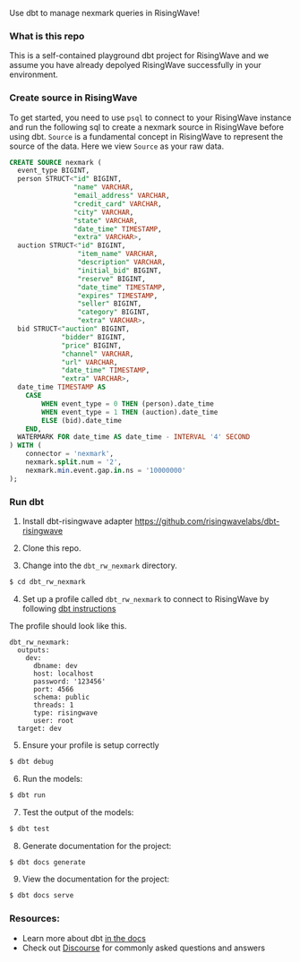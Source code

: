 Use dbt to manage nexmark queries in RisingWave!

### What is this repo

This is a self-contained playground dbt project for RisingWave and we assume you have already depolyed RisingWave successfully in your environment.

### Create source in RisingWave

To get started, you need to use `psql` to connect to your RisingWave instance and run the following sql to create a nexmark source in RisingWave before using dbt. `Source` is a fundamental concept in RisingWave to represent the source of the data. Here we view `Source` as your raw data.

```sql
CREATE SOURCE nexmark (
  event_type BIGINT,
  person STRUCT<"id" BIGINT,
                "name" VARCHAR,
                "email_address" VARCHAR,
                "credit_card" VARCHAR,
                "city" VARCHAR,
                "state" VARCHAR,
                "date_time" TIMESTAMP,
                "extra" VARCHAR>,
  auction STRUCT<"id" BIGINT,
                 "item_name" VARCHAR,
                 "description" VARCHAR,
                 "initial_bid" BIGINT,
                 "reserve" BIGINT,
                 "date_time" TIMESTAMP,
                 "expires" TIMESTAMP,
                 "seller" BIGINT,
                 "category" BIGINT,
                 "extra" VARCHAR>,
  bid STRUCT<"auction" BIGINT,
             "bidder" BIGINT,
             "price" BIGINT,
             "channel" VARCHAR,
             "url" VARCHAR,
             "date_time" TIMESTAMP,
             "extra" VARCHAR>,
  date_time TIMESTAMP AS
    CASE
        WHEN event_type = 0 THEN (person).date_time
        WHEN event_type = 1 THEN (auction).date_time
        ELSE (bid).date_time
    END,
  WATERMARK FOR date_time AS date_time - INTERVAL '4' SECOND
) WITH (
    connector = 'nexmark',
    nexmark.split.num = '2',
    nexmark.min.event.gap.in.ns = '10000000'
);
```

### Run dbt

1. Install dbt-risingwave adapter https://github.com/risingwavelabs/dbt-risingwave

2. Clone this repo.

3. Change into the `dbt_rw_nexmark` directory.

```bash
$ cd dbt_rw_nexmark
```

4. Set up a profile called `dbt_rw_nexmark` to connect to RisingWave by following [dbt instructions](https://docs.getdbt.com/docs/core/connect-data-platform/connection-profiles)

The profile should look like this.
```
dbt_rw_nexmark:
  outputs:
    dev:
      dbname: dev
      host: localhost
      password: '123456'
      port: 4566
      schema: public
      threads: 1
      type: risingwave
      user: root
  target: dev
```

5. Ensure your profile is setup correctly 

```bash
$ dbt debug
```

6. Run the models:

```bash
$ dbt run
```

7. Test the output of the models:

```bash
$ dbt test
```

8. Generate documentation for the project:

```bash
$ dbt docs generate
```

9. View the documentation for the project:

```bash
$ dbt docs serve
```


### Resources:
- Learn more about dbt [in the docs](https://docs.getdbt.com/docs/introduction)
- Check out [Discourse](https://discourse.getdbt.com/) for commonly asked questions and answers
